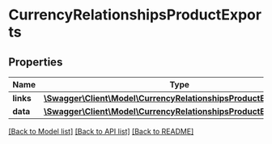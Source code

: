 # CurrencyRelationshipsProductExports

## Properties
Name | Type | Description | Notes
------------ | ------------- | ------------- | -------------
**links** | [**\Swagger\Client\Model\CurrencyRelationshipsProductExportsLinks**](CurrencyRelationshipsProductExportsLinks.md) |  | [optional] 
**data** | [**\Swagger\Client\Model\CurrencyRelationshipsProductExportsData[]**](CurrencyRelationshipsProductExportsData.md) |  | [optional] 

[[Back to Model list]](../../README.md#documentation-for-models) [[Back to API list]](../../README.md#documentation-for-api-endpoints) [[Back to README]](../../README.md)

